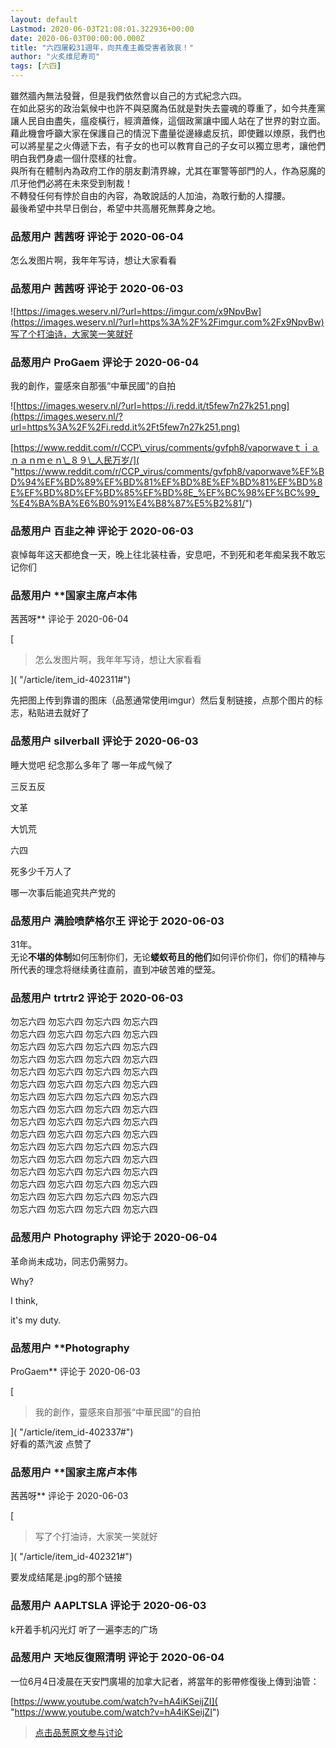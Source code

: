 ```yaml
---
layout: default
Lastmod: 2020-06-03T21:08:01.322936+00:00
date: 2020-06-03T00:00:00.000Z
title: "六四屠殺31週年，向共產主義受害者致哀！"
author: "火炙维尼寿司"
tags: [六四]
---
```


雖然牆內無法發聲，但是我們依然會以自己的方式紀念六四。  
在如此惡劣的政治氣候中也許不與惡魔為伍就是對失去靈魂的尊重了，如今共產黨讓人民自由盡失，瘟疫橫行，經濟蕭條，這個政黨讓中國人站在了世界的對立面。  
藉此機會呼籲大家在保護自己的情況下盡量從邊緣處反抗，即使難以燎原，我們也可以將星星之火傳遞下去，有子女的也可以教育自己的子女可以獨立思考，讓他們明白我們身處一個什麼樣的社會。  
與所有在體制內為政府工作的朋友劃清界線，尤其在軍警等部門的人，作為惡魔的爪牙他們必將在未來受到制裁！  
不轉發任何有悖於自由的內容，為敢說話的人加油，為敢行動的人撐腰。  
最後希望中共早日倒台，希望中共高層死無葬身之地。

            
### 品葱用户 **茜茜呀** 评论于 2020-06-04
        
怎么发图片啊，我年年写诗，想让大家看看
        


            
### 品葱用户 **茜茜呀** 评论于 2020-06-03
        
![https://images.weserv.nl/?url=https://imgur.com/x9NpvBw](https://images.weserv.nl/?url=https%3A%2F%2Fimgur.com%2Fx9NpvBw)写了个打油诗，大家笑一笑就好
        


            
### 品葱用户 **ProGaem** 评论于 2020-06-04
        
我的創作，靈感來自那張“中華民國”的自拍  
  
![https://images.weserv.nl/?url=https://i.redd.it/t5few7n27k251.png](https://images.weserv.nl/?url=https%3A%2F%2Fi.redd.it%2Ft5few7n27k251.png)  
  
[https://www.reddit.com/r/CCP\_virus/comments/gvfph8/vaporwaveｔｉａｎａｎｍｅｎ\_８９\_人民万岁/]( "https://www.reddit.com/r/CCP_virus/comments/gvfph8/vaporwave%EF%BD%94%EF%BD%89%EF%BD%81%EF%BD%8E%EF%BD%81%EF%BD%8E%EF%BD%8D%EF%BD%85%EF%BD%8E_%EF%BC%98%EF%BC%99_%E4%BA%BA%E6%B0%91%E4%B8%87%E5%B2%81/")
        


            
### 品葱用户 **百韭之神** 评论于 2020-06-03
        
哀悼每年这天都绝食一天，晚上往北装柱香，安息吧，不到死和老年痴呆我不敢忘记你们
        


            
### 品葱用户 **国家主席卢本伟 
茜茜呀** 评论于 2020-06-04
        
[

> 怎么发图片啊，我年年写诗，想让大家看看

]( "/article/item_id-402311#")  
  
先把图上传到靠谱的图床（品葱通常使用imgur）然后复制链接，点那个图片的标志，粘贴进去就好了
        


            
### 品葱用户 **silverball** 评论于 2020-06-03
        
睡大觉吧 纪念那么多年了 哪一年成气候了  
  
三反五反  
  
文革  
  
大饥荒  
  
六四  
  
死多少千万人了  
  
哪一次事后能追究共产党的
        


            
### 品葱用户 **满脸喷萨格尔王** 评论于 2020-06-03
        
31年。  
无论**不堪的体制**如何压制你们，无论**蝼蚁苟且的他们**如何评价你们，你们的精神与所代表的理念将继续勇往直前，直到冲破苦难的壁笼。
        


            
### 品葱用户 **trtrtr2** 评论于 2020-06-03
        
勿忘六四 勿忘六四 勿忘六四 勿忘六四   
勿忘六四 勿忘六四 勿忘六四 勿忘六四   
勿忘六四 勿忘六四 勿忘六四 勿忘六四   
勿忘六四 勿忘六四 勿忘六四 勿忘六四   
勿忘六四 勿忘六四 勿忘六四 勿忘六四   
勿忘六四 勿忘六四 勿忘六四 勿忘六四   
勿忘六四 勿忘六四 勿忘六四 勿忘六四   
勿忘六四 勿忘六四 勿忘六四 勿忘六四   
勿忘六四 勿忘六四 勿忘六四 勿忘六四   
勿忘六四 勿忘六四 勿忘六四 勿忘六四   
勿忘六四 勿忘六四 勿忘六四 勿忘六四   
勿忘六四 勿忘六四 勿忘六四 勿忘六四   
勿忘六四 勿忘六四 勿忘六四 勿忘六四   
勿忘六四 勿忘六四 勿忘六四 勿忘六四   
勿忘六四 勿忘六四 勿忘六四 勿忘六四   
勿忘六四 勿忘六四 勿忘六四 勿忘六四
        


            
### 品葱用户 **Photography** 评论于 2020-06-04
        
革命尚未成功，同志仍需努力。  
  
Why?  
  
I think,  
  
it's my duty.
        


            
### 品葱用户 **Photography 
ProGaem** 评论于 2020-06-03
        
[

> 我的創作，靈感來自那張“中華民國”的自拍

]( "/article/item_id-402337#")  
好看的蒸汽波 点赞了
        


            
### 品葱用户 **国家主席卢本伟 
茜茜呀** 评论于 2020-06-03
        
[

> 写了个打油诗，大家笑一笑就好

]( "/article/item_id-402321#")  
  
要发成结尾是.jpg的那个链接
        


            
### 品葱用户 **AAPLTSLA** 评论于 2020-06-03
        
k开着手机闪光灯 听了一遍李志的广场
        


            
### 品葱用户 **天地反復照清明** 评论于 2020-06-04
        
一位6月4日凌晨在天安門廣場的加拿大記者，將當年的影帶修復後上傳到油管：  
  
[https://www.youtube.com/watch?v=hA4iKSeijZI]( "https://www.youtube.com/watch?v=hA4iKSeijZI")
        






> [点击品葱原文参与讨论](https://pincong.rocks/article/id-19940__sort_key-agree_count__sort-DESC)

